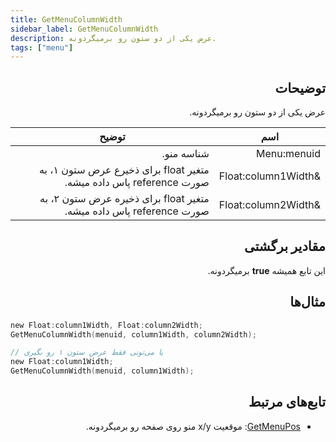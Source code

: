 ```yaml
---
title: GetMenuColumnWidth
sidebar_label: GetMenuColumnWidth
description: عرض یکی از دو ستون رو برمیگردونه.
tags: ["menu"]
---
```


<VersionWarn version='omp v1.1.0.2612' />

<div dir="rtl" style={{ textAlign: "right" }}>

## توضیحات

عرض یکی از دو ستون رو برمیگردونه.

| اسم                | توضیح                                                                  |
| ------------------- | ----------------------------------------------------------------------------- |
| Menu:menuid         | شناسه منو.                                                             |
| &Float:column1Width | متغیر float برای ذخیرع عرض ستون ۱، به صورت reference پاس داده میشه. |
| &Float:column2Width | متغیر float برای ذخیره عرض ستون ۲، به صورت reference پاس داده میشه. |

## مقادیر برگشتی

این تابع همیشه **true** برمیگردونه.

## مثال‌ها

</div>

```c
new Float:column1Width, Float:column2Width;
GetMenuColumnWidth(menuid, column1Width, column2Width);

// یا می‌تونی فقط عرض ستون ۱ رو بگیری
new Float:column1Width;
GetMenuColumnWidth(menuid, column1Width);
```

<div dir="rtl" style={{ textAlign: "right" }}>

## تابع‌های مرتبط

- [GetMenuPos](GetMenuPos): موقعیت x/y منو روی صفحه رو برمیگردونه.

</div>